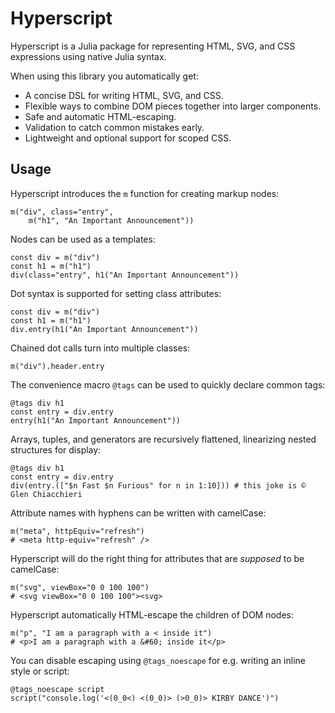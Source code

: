 # Hyperscript

Hyperscript is a Julia package for representing HTML, SVG, and CSS expressions using native Julia syntax.

When using this library you automatically get:

* A concise DSL for writing HTML, SVG, and CSS.
* Flexible ways to combine DOM pieces together into larger components.
* Safe and automatic HTML-escaping.
* Validation to catch common mistakes early.
* Lightweight and optional support for scoped CSS.

## Usage

Hyperscript introduces the `m` function for creating markup nodes:

```
m("div", class="entry",
    m("h1", "An Important Announcement"))
```

Nodes can be used as a templates:

```
const div = m("div")
const h1 = m("h1")
div(class="entry", h1("An Important Announcement"))
```

Dot syntax is supported for setting class attributes:

```
const div = m("div")
const h1 = m("h1")
div.entry(h1("An Important Announcement"))
```

Chained dot calls turn into multiple classes:

```
m("div").header.entry
```

The convenience macro `@tags` can be used to quickly declare common tags:

```
@tags div h1
const entry = div.entry
entry(h1("An Important Announcement"))
```

Arrays, tuples, and generators are recursively flattened, linearizing nested structures for display:

```
@tags div h1
const entry = div.entry
div(entry.(["$n Fast $n Furious" for n in 1:10])) # this joke is © Glen Chiacchieri
```

Attribute names with hyphens can be written with camelCase:

```
m("meta", httpEquiv="refresh")
# <meta http-equiv="refresh" />
```

Hyperscript will do the right thing for attributes that are _supposed_ to be camelCase:

```
m("svg", viewBox="0 0 100 100")
# <svg viewBox="0 0 100 100"><svg>
```

Hyperscript automatically HTML-escape the children of DOM nodes:
```
m("p", "I am a paragraph with a < inside it")
# <p>I am a paragraph with a &#60; inside it</p>
```

You can disable escaping using `@tags_noescape` for e.g. writing an inline style or script:


```
@tags_noescape script
script("console.log('<(0_0<) <(0_0)> (>0_0)> KIRBY DANCE')")
```
